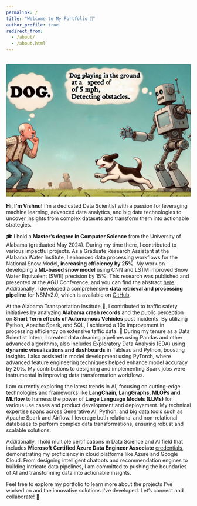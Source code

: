 ```yaml
---
permalink: /
title: "Welcome to My Portfolio 🎉"
author_profile: true
redirect_from: 
  - /about/
  - /about.html
---
```

<br/><img src='/images/Cover_main.png' alt='Portfolio Cover Image'>

**Hi, I'm Vishnu!** I'm a dedicated Data Scientist with a passion for leveraging machine learning, advanced data analytics, and big data technologies to uncover insights from complex datasets and transform them into actionable strategies.

🎓 I hold a **Master’s degree in Computer Science** from the University of Alabama (graduated May 2024). During my time there, I contributed to various impactful projects. As a Graduate Research Assistant at the Alabama Water Institute, I enhanced data processing workflows for the National Snow Model, **increasing efficiency by 25%**. My work on developing a **ML-based snow model** using CNN and LSTM improved Snow Water Equivalent (SWE) precision by 15%. This research was published and presented at the AGU Conference, and you can find the abstract [here](https://ui.adsabs.harvard.edu/abs/2023AGUFM.C51D0971C/abstract). Additionally, I developed a comprehensive **data retrieval and processing pipeline** for NSMv2.0, which is available on [GitHub](https://github.com/whitelightning450/SWEML).

At the Alabama Transportation Institute 🚗, I contributed to traffic safety initiatives by analyzing **Alabama crash records** and the public perception on **Short Term effects of Autonomous Vehicles** post incidents. By utilizing Python, Apache Spark, and SQL, I achieved a 10x improvement in processing efficiency on extensive taffic data. 💼 During my tenure as a Data Scientist Intern, I created data cleaning pipelines using Pandas and other advanced algorithms, also includes Exploratory Data Analysis (EDA) using **dynamic visualizations and dashboards** in Tableau and Python, boosting insights. I also assisted in model development using PyTorch, where advanced feature engineering techniques helped enhance model accuracy by 20%. My contributions to designing and implementing Spark jobs were instrumental in improving data transformation workflows.

I am currently exploring the latest trends in AI, focusing on cutting-edge technologies and frameworks like **LangChain, LangGraphs, MLOPs and MLflow** to harness the power of **Large Language Models (LLMs)** for various use cases and product development and deployement. My technical expertise spans across Generative AI, Python, and big data tools such as Apache Spark and Airflow. I leverage both relational and non-relational databases to perform complex data transformations, ensuring robust and scalable solutions. 

Additionally, I hold multiple certifications in Data Science and AI field that includes **Microsoft Certified Azure Data Engineer Associate** [credentials](https://learn.microsoft.com/api/credentials/share/en-us/VishnuSaiKarthikGindi-3535/4F8D3C0FE3400207?sharingId=46CF6B4AB103184B), demonstrating my proficiency in cloud platforms like Azure and Google Cloud. From designing intelligent chatbots and recommendation engines to building intricate data pipelines, I am committed to pushing the boundaries of AI and transforming data into actionable insights.

Feel free to explore my portfolio to learn more about the projects I've worked on and the innovative solutions I've developed. Let’s connect and collaborate! 🤝